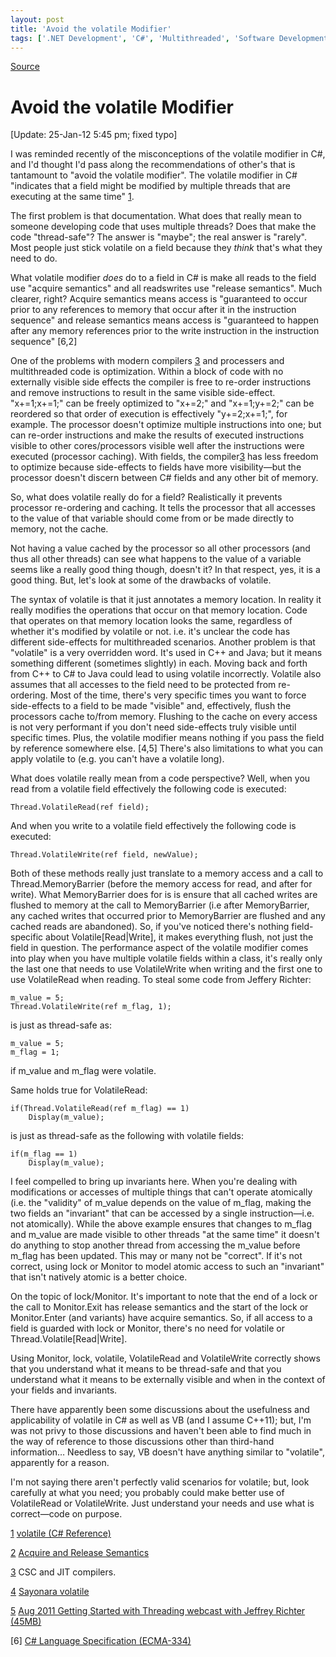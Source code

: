 ```yaml
---
layout: post
title: 'Avoid the volatile Modifier'
tags: ['.NET Development', 'C#', 'Multithreaded', 'Software Development', 'Software Development Guidance', 'Visual Studio', 'msmvps', 'January 2012']
---
```

[Source](http://blogs.msmvps.com/peterritchie/2012/01/25/avoid-the-volatile-modifier/ "Permalink to Avoid the volatile Modifier")

# Avoid the volatile Modifier

[Update:   25-Jan-12 5:45 pm; fixed typo]

I was reminded recently of the misconceptions of the volatile modifier in C#, and I'd thought I'd pass along the recommendations of other's that is tantamount to "avoid the volatile modifier". The volatile modifier in C# "indicates that a field might be modified by multiple threads that are executing at the same time" [1].

The first problem is that documentation. What does that really mean to someone developing code that uses multiple threads? Does that make the code "thread-safe"? The answer is "maybe"; the real answer is "rarely". Most people just stick volatile on a field because they _think_ that's what they need to do.

What volatile modifier _does_ do to a field in C# is make all reads to the field use "acquire semantics" and all readswrites use "release semantics". Much clearer, right? Acquire semantics means access is "guaranteed to occur prior to any references to memory that occur after it in the instruction sequence" and release semantics means access is "guaranteed to happen after any memory references prior to the write instruction in the instruction sequence" [6,2]

One of the problems with modern compilers [3] and processers and multithreaded code is optimization. Within a block of code with no externally visible side effects the compiler is free to re-order instructions and remove instructions to result in the same visible side-effect. "x+=1;x+=1;" can be freely optimized to "x+=2;" and "x+=1;y+=2;" can be reordered so that order of execution is effectively "y+=2;x+=1;", for example. The processor doesn't optimize multiple instructions into one; but can re-order instructions and make the results of executed instructions visible to other cores/processors visible well after the instructions were executed (processor caching). With fields, the compiler[3] has less freedom to optimize because side-effects to fields have more visibility—but the processor doesn't discern between C# fields and any other bit of memory.

So, what does volatile really do for a field? Realistically it prevents processor re-ordering and caching. It tells the processor that all accesses to the value of that variable should come from or be made directly to memory, not the cache.

Not having a value cached by the processor so all other processors (and thus all other threads) can see what happens to the value of a variable seems like a really good thing though, doesn't it? In that respect, yes, it is a good thing. But, let's look at some of the drawbacks of volatile.

The syntax of volatile is that it just annotates a memory location. In reality it really modifies the operations that occur on that memory location. Code that operates on that memory location looks the same, regardless of whether it's modified by volatile or not. i.e. it's unclear the code has different side-effects for multithreaded scenarios. Another problem is that "volatile" is a very overridden word. It's used in C++ and Java; but it means something different (sometimes slightly) in each. Moving back and forth from C++ to C# to Java could lead to using volatile incorrectly. Volatile also assumes that all accesses to the field need to be protected from re-ordering. Most of the time, there's very specific times you want to force side-effects to a field to be made "visible" and, effectively, flush the processors cache to/from memory. Flushing to the cache on every access is not very performant if you don't need side-effects truly visible until specific times. Plus, the volatile modifier means nothing if you pass the field by reference somewhere else. [4,5] There's also limitations to what you can apply volatile to (e.g. you can't have a volatile long).

What does volatile really mean from a code perspective? Well, when you read from a volatile field effectively the following code is executed:
    
    
    Thread.VolatileRead(ref field);
    

And when you write to a volatile field effectively the following code is executed:
    
    
    Thread.VolatileWrite(ref field, newValue);
    

Both of these methods really just translate to a memory access and a call to Thread.MemoryBarrier (before the memory access for read, and after for write). What MemoryBarrier does for is is ensure that all cached writes are flushed to memory at the call to MemoryBarrier (i.e after MemoryBarrier, any cached writes that occurred prior to MemoryBarrier are flushed and any cached reads are abandoned). So, if you've noticed there's nothing field-specific about Volatile[Read|Write], it makes everything flush, not just the field in question. The performance aspect of the volatile modifier comes into play when you have multiple volatile fields within a class, it's really only the last one that needs to use VolatileWrite when writing and the first one to use VolatileRead when reading. To steal some code from Jeffery Richter:
    
    
    m_value = 5;
    Thread.VolatileWrite(ref m_flag, 1);
    

is just as thread-safe as:
    
    
    m_value = 5;
    m_flag = 1;
    

if m_value and m_flag were volatile.

Same holds true for VolatileRead:
    
    
    if(Thread.VolatileRead(ref m_flag) == 1)
    	Display(m_value);
    

is just as thread-safe as the following with volatile fields:
    
    
    if(m_flag == 1)
    	Display(m_value);
    

I feel compelled to bring up invariants here. When you're dealing with modifications or accesses of multiple things that can't operate atomically (i.e. the "validity" of m_value depends on the value of m_flag, making the two fields an "invariant" that can be accessed by a single instruction—i.e. not atomically). While the above example ensures that changes to m_flag and m_value are made visible to other threads "at the same time" it doesn't do anything to stop another thread from accessing the m_value before m_flag has been updated. This may or many not be "correct". If it's not correct, using lock or Monitor to model atomic access to such an "invariant" that isn't natively atomic is a better choice.

On the topic of lock/Monitor. It's important to note that the end of a lock or the call to Monitor.Exit has release semantics and the start of the lock or Monitor.Enter (and variants) have acquire semantics. So, if all access to a field is guarded with lock or Monitor, there's no need for volatile or Thread.Volatile[Read|Write].

Using Monitor, lock, volatile, VolatileRead and VolatileWrite correctly shows that you understand what it means to be thread-safe and that you understand what it means to be externally visible and when in the context of your fields and invariants.

There have apparently been some discussions about the usefulness and applicability of volatile in C# as well as VB (and I assume C++11); but, I'm was not privy to those discussions and haven't been able to find much in the way of reference to those discussions other than third-hand information… Needless to say, VB doesn't have anything similar to "volatile", apparently for a reason.

I'm not saying there aren't perfectly valid scenarios for volatile; but, look carefully at what you need; you probably could make better use of VolatileRead or VolatileWrite. Just understand your needs and use what is correct—code on purpose.

[1] [volatile (C# Reference)][1]

[2] [Acquire and Release Semantics][2]

[3] CSC and JIT compilers.

[4] [Sayonara volatile][3]

[5] [Aug 2011 Getting Started with Threading webcast with Jeffrey Richter (45MB)][4]

[6] [C# Language Specification (ECMA-334)][5]

[1]: http://bit.ly/wGztj8 "http://bit.ly/wGztj8"
[2]: http://bit.ly/ynNgqf "http://bit.ly/ynNgqf"
[3]: http://bit.ly/zOmQI7 "http://bit.ly/zOmQI7"
[4]: http://www.lidnug.org/Files/Recordings/Aug%2015,%202011%20-%20Getting%20Started%20with%20Threading.zip
[5]: http://bit.ly/xNTlua "http://bit.ly/xNTlua"


